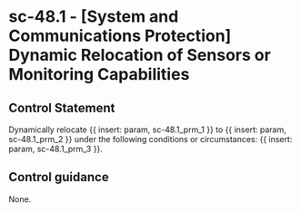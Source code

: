 # sc-48.1 - \[System and Communications Protection\] Dynamic Relocation of Sensors or Monitoring Capabilities

## Control Statement

Dynamically relocate {{ insert: param, sc-48.1_prm_1 }} to {{ insert: param, sc-48.1_prm_2 }} under the following conditions or circumstances: {{ insert: param, sc-48.1_prm_3 }}.

## Control guidance

None.
